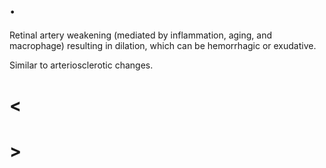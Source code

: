 # .

Retinal artery weakening (mediated by inflammation, aging, and macrophage) resulting in dilation, which can be hemorrhagic or exudative.

Similar to arteriosclerotic changes.

# <

# >
